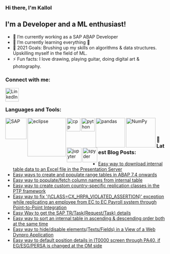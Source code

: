 ### Hi there, I'm Kallol

## I'm a Developer and a ML enthusiast!
- 🔭 I’m currently working as a SAP ABAP Developer
- 🌱 I’m currently learning everything 🤣
- 🥅 2021 Goals: Brushing up my skills on algorithms & data structures. Upskilling myself in the field of ML.
- ⚡ Fun facts: I love drawing, playing guitar, doing digital art & photography.

### Connect with me:

[<img align="left" alt="LinkedIn" width="42px" src="https://cdn.jsdelivr.net/npm/simple-icons@v3/icons/linkedin.svg" />][linkedin]

<br />
<br />

### Languages and Tools:
<!-- LANGUAGES-AND-TOOLS:START -->

[<img align="left" alt="SAP" width="66px" src="https://upload.wikimedia.org/wikipedia/commons/thumb/5/59/SAP_2011_logo.svg/64px-SAP_2011_logo.svg.png"/>][sapabap]
[<img align="left" alt="eclipse" width="120px" src="https://upload.wikimedia.org/wikipedia/commons/thumb/d/d0/Eclipse-Luna-Logo.svg/200px-Eclipse-Luna-Logo.svg.png"/>][eclipse]

[<img align="left" alt="cpp" width="42px" src="https://upload.wikimedia.org/wikipedia/commons/thumb/1/18/ISO_C%2B%2B_Logo.svg/500px-ISO_C%2B%2B_Logo.svg.png"/>][cpp]
[<img align="left" alt="python" width="42px" src="https://github.com/numpy/numpy/blob/master/branding/icons/primary/numpylogo.svg"/>][python]
[<img align="left" alt="pandas" width="92px" src="https://github.com/pandas-dev/pandas/blob/master/web/pandas/static/img/pandas.svg"/>][pandas]
[<img align="left" alt="NumPy" width="92px" src="https://upload.wikimedia.org/wikipedia/commons/thumb/c/c3/Python-logo-notext.svg/110px-Python-logo-notext.svg.png"/>][NumPy]
[<img align="left" alt="jupyter" width="46px" src="https://upload.wikimedia.org/wikipedia/commons/thumb/3/38/Jupyter_logo.svg/200px-Jupyter_logo.svg.png"/>][jupyter]
[<img align="left" alt="spyder" width="46px" src="https://upload.wikimedia.org/wikipedia/commons/thumb/7/7e/Spyder_logo.svg/200px-Spyder_logo.svg.png"/>][spyder]
<!-- LANGUAGES-AND-TOOLS:END -->
<br />
<br />

### 📕 Latest Blog Posts:
<!-- BLOG-POST-LIST:START -->

- [Easy way to download internal table data to an Excel file in the Presentation Server](https://blogs.sap.com/2021/06/09/easy-way-to-download-internal-table-data-to-an-excel-file-in-the-presentation-server/)
- [Easy ways to create and populate range tables in ABAP 7.4 onwards](https://blogs.sap.com/2021/05/19/easy-ways-to-populate-range-tables-in-abap/)
- [Easy way to populate/fetch column names from internal table](https://blogs.sap.com/2021/03/24/easy-way-to-populate-fetch-column-names-from-internal-table/)
- [Easy way to create custom country-specific replication classes in the PTP framework](https://blogs.sap.com/2020/09/09/easy-way-to-deal-with-the-replication-classes-in-the-ptp-framework-abap-context/)
- [Easy way to fix '(\CLASS=CX_HRPA_VIOLATED_ASSERTION)' exception while replicating an employee from EC to EC Payroll system through Point-to-Point Integration](https://blogs.sap.com/2020/09/03/easy-way-to-fix-cx_hrpa_violated_assertion-exception-while-replicating-employees-from-ec-to-ecp-system-through-p2p/)
- [Easy Way to get the SAP TR/Task(Request/Task) details](https://blogs.sap.com/2020/09/03/easy-way-to-get-the-request-task-details/)
- [Easy way to sort an internal table in ascending & descending order both at the same time](https://blogs.sap.com/2020/07/28/easy-way-to-sort-an-internal-table-in-ascending-descending-order-both-at-the-same-time/)
- [Easy way to hide/disable elements(Texts/Fields) in a View of a Web Dynpro Application](https://blogs.sap.com/2020/07/23/easy-way-to-hide-fields-in-a-view-of-a-web-dynpro-application/)
- [Easy way to default position details in IT0000 screen through PA40, if EG/ESG/PERSA is changed at the OM side](https://blogs.sap.com/2020/07/20/easy-way-to-default-position-details-in-it0000-screen-through-pa40-if-eg-esg-persa-is-changed-at-the-om-side./)
<!-- BLOG-POST-LIST:END -->

[instagram]: https://www.instagram.com/drystuffs/
[linkedin]: https://www.linkedin.com/in/kallol-chakraborty-9728a699/
[sapabap]: https://en.wikipedia.org/wiki/ABAP
[eclipse]: https://en.wikipedia.org/wiki/Eclipse_(software)
[python]: https://en.wikipedia.org/wiki/Python_(programming_language)
[jupyter]: https://en.wikipedia.org/wiki/Project_Jupyter
[cpp]: https://en.wikipedia.org/wiki/C%2B%2B
[spyder]: https://en.wikipedia.org/wiki/Spyder_(software)
[hackerrank]: https://www.hackerrank.com/drystuffs
[leetcode]: https://leetcode.com/kallolathome/
[NumPy]: https://en.wikipedia.org/wiki/NumPy
[pandas]: https://en.wikipedia.org/wiki/Pandas_(software)

